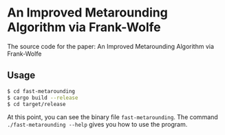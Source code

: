 # An Improved Metarounding Algorithm via Frank-Wolfe
The source code for the paper: An Improved Metarounding Algorithm via Frank-Wolfe

## Usage

```bash
$ cd fast-metarounding
$ cargo build --release
$ cd target/release
```

At this point, you can see the binary file `fast-metarounding`.
The command `./fast-metarounding --help` gives you how to use the program.
